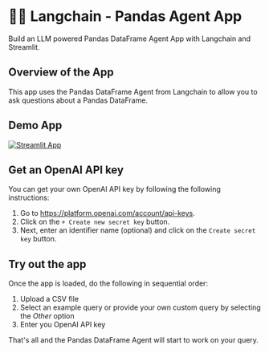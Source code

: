# 🦜🔗 Langchain - Pandas Agent App

Build an LLM powered Pandas DataFrame Agent App with Langchain and Streamlit.

## Overview of the App

This app uses the Pandas DataFrame Agent from Langchain to allow you to ask questions about a Pandas DataFrame.

## Demo App

[![Streamlit App](https://static.streamlit.io/badges/streamlit_badge_black_white.svg)](https://langchain-pandas-agent.streamlit.app/)

## Get an OpenAI API key

You can get your own OpenAI API key by following the following instructions:
1. Go to https://platform.openai.com/account/api-keys.
2. Click on the `+ Create new secret key` button.
3. Next, enter an identifier name (optional) and click on the `Create secret key` button.

## Try out the app

Once the app is loaded, do the following in sequential order:
1. Upload a CSV file
2. Select an example query or provide your own custom query by selecting the *Other* option
3. Enter you OpenAI API key

That's all and the Pandas DataFrame Agent will start to work on your query. 

